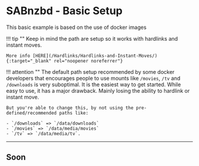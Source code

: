 # SABnzbd - Basic Setup

This basic example is based on the use of docker images

!!! tip ""
    Keep in mind the path are setup so it works with hardlinks and instant moves.

    More info [HERE](/Hardlinks/Hardlinks-and-Instant-Moves/){:target="_blank" rel="noopener noreferrer"}

!!! attention ""
    The default path setup recommended by some docker developers that encourages people to use mounts like `/movies`, `/tv` and `/downloads` is very suboptimal. It is the easiest way to get started. While easy to use, it has a major drawback. Mainly losing the ability to hardlink or instant move.

    But you're able to change this, by not using the pre-defined/recommended paths like:

    - `/downloads` => `/data/downloads`
    - `/movies` => `/data/media/movies`
    - `/tv` => `/data/media/tv`.
------

## Soon
